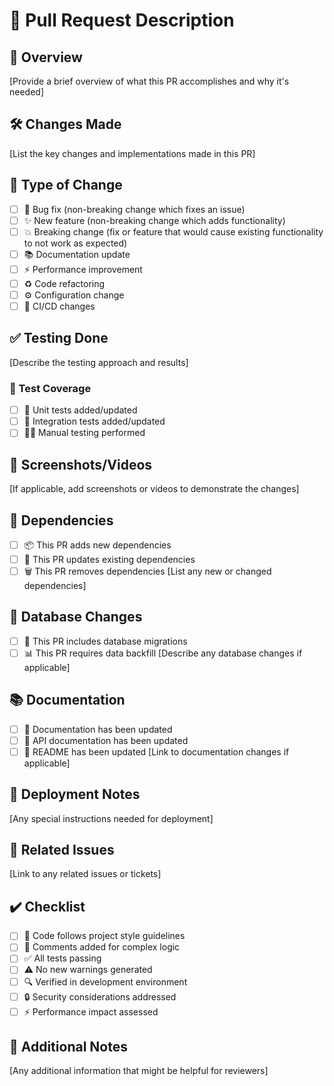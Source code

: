 # 🔄 Pull Request Description

## 🎯 Overview

[Provide a brief overview of what this PR accomplishes and why it's needed]

## 🛠️ Changes Made

[List the key changes and implementations made in this PR]

## 📝 Type of Change

- [ ] 🐛 Bug fix (non-breaking change which fixes an issue)
- [ ] ✨ New feature (non-breaking change which adds functionality)
- [ ] 💥 Breaking change (fix or feature that would cause existing functionality to not work as expected)
- [ ] 📚 Documentation update
- [ ] ⚡ Performance improvement
- [ ] ♻️ Code refactoring
- [ ] ⚙️ Configuration change
- [ ] 🔄 CI/CD changes

## ✅ Testing Done

[Describe the testing approach and results]

### 🎯 Test Coverage

- [ ] 🧪 Unit tests added/updated
- [ ] 🔄 Integration tests added/updated
- [ ] 👨‍💻 Manual testing performed

## 📸 Screenshots/Videos

[If applicable, add screenshots or videos to demonstrate the changes]

## 🔗 Dependencies

- [ ] 📦 This PR adds new dependencies
- [ ] 🔄 This PR updates existing dependencies
- [ ] 🗑️ This PR removes dependencies
      [List any new or changed dependencies]

## 💾 Database Changes

- [ ] 🔄 This PR includes database migrations
- [ ] 📊 This PR requires data backfill
      [Describe any database changes if applicable]

## 📚 Documentation

- [ ] 📝 Documentation has been updated
- [ ] 🔄 API documentation has been updated
- [ ] 📖 README has been updated
      [Link to documentation changes if applicable]

## 🚀 Deployment Notes

[Any special instructions needed for deployment]

## 🔗 Related Issues

[Link to any related issues or tickets]

## ✔️ Checklist

- [ ] 📝 Code follows project style guidelines
- [ ] 💭 Comments added for complex logic
- [ ] ✅ All tests passing
- [ ] ⚠️ No new warnings generated
- [ ] 🔍 Verified in development environment
- [ ] 🔒 Security considerations addressed
- [ ] ⚡ Performance impact assessed

## 📌 Additional Notes

[Any additional information that might be helpful for reviewers]
